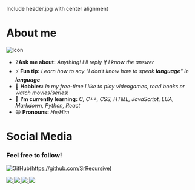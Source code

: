 <!--Header-->
Include header.jpg with center alignment
<!--Header END-->

<!--About me START-->

# About me

![Icon](https://avatars.githubusercontent.com/u/96599624?v=4)

- ❓**Ask me about:** _Anything! I'll reply if I know the answer_
- ⚡ **Fun tip:** _Learn how to say "I don't know how to speak **language**" in **language**_
- 🚀 **Hobbies:** _In my free-time I like to play videogames, read books or watch movies/series!_
- 🌱 **I’m currently learning:** _C, C++, CSS, HTML, JavaScript, LUA, Markdown, Python, React_
- 😄 **Pronouns:** _He/Him_

<!--About me END-->

<!--Social Media START-->
# Social Media

### Feel free to follow!
![GitHub](https://img.shields.io/static/v1?label=&message=GitHub&color=171515&logo=github&logoColor=white&style=for-the-badge)(https://github.com/SrRecursive)
<p>
	<a href = "https://github.com/SrRecursive">
		<img src = "https://img.shields.io/static/v1?label=&message=GitHub&color=171515&logo=github&logoColor=white&style=for-the-badge" />
	</a>
	<a href = "https://instagram.com/lmnot2blue7">
		<img src = "https://img.shields.io/static/v1?label=&message=Instagram&color=FF69B4&logo=instagram&logoColor=red&style=for-the-badge" />
	</a>
	<a href = "https://www.linkedin.com/in/rojohn-ibana">
		<img src = "https://img.shields.io/static/v1?label=&message=LinkedIn&color=0e76a8&logo=linkedin&logoColor=white&style=for-the-badge" />
	</a>
	<a href = "https://twitter.com/SrRecursive">
		<img src = "https://img.shields.io/static/v1?label=&message=Twitter&color=1DA1F2&logo=twitter&logoColor=white&style=for-the-badge" />
	</a>
</p>
 
 <!--Social Media END-->
 
